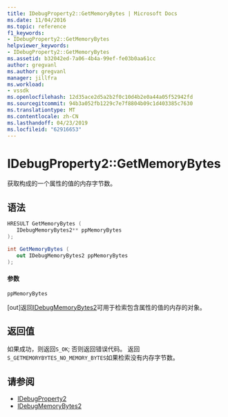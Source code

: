 ```yaml
---
title: IDebugProperty2::GetMemoryBytes | Microsoft Docs
ms.date: 11/04/2016
ms.topic: reference
f1_keywords:
- IDebugProperty2::GetMemoryBytes
helpviewer_keywords:
- IDebugProperty2::GetMemoryBytes
ms.assetid: b32042ed-7a06-4b4a-99ef-fe03b0aa61cc
author: gregvanl
ms.author: gregvanl
manager: jillfra
ms.workload:
- vssdk
ms.openlocfilehash: 12d35ace2d5a2b2f0c10d4b2e0a44a05f52942fd
ms.sourcegitcommit: 94b3a052fb1229c7e7f8804b09c1d403385c7630
ms.translationtype: MT
ms.contentlocale: zh-CN
ms.lasthandoff: 04/23/2019
ms.locfileid: "62916653"
---
```

# <a name="idebugproperty2getmemorybytes"></a>IDebugProperty2::GetMemoryBytes
获取构成的一个属性的值的内存字节数。

## <a name="syntax"></a>语法

```cpp
HRESULT GetMemoryBytes ( 
   IDebugMemoryBytes2** ppMemoryBytes
);
```

```csharp
int GetMemoryBytes ( 
   out IDebugMemoryBytes2 ppMemoryBytes
);
```

#### <a name="parameters"></a>参数
 `ppMemoryBytes`

 [out]返回[IDebugMemoryBytes2](../../../extensibility/debugger/reference/idebugmemorybytes2.md)可用于检索包含属性的值的内存的对象。

## <a name="return-value"></a>返回值
 如果成功，则返回`S_OK`; 否则返回错误代码。 返回`S_GETMEMORYBYTES_NO_MEMORY_BYTES`如果检索没有内存字节数。

## <a name="see-also"></a>请参阅
- [IDebugProperty2](../../../extensibility/debugger/reference/idebugproperty2.md)
- [IDebugMemoryBytes2](../../../extensibility/debugger/reference/idebugmemorybytes2.md)